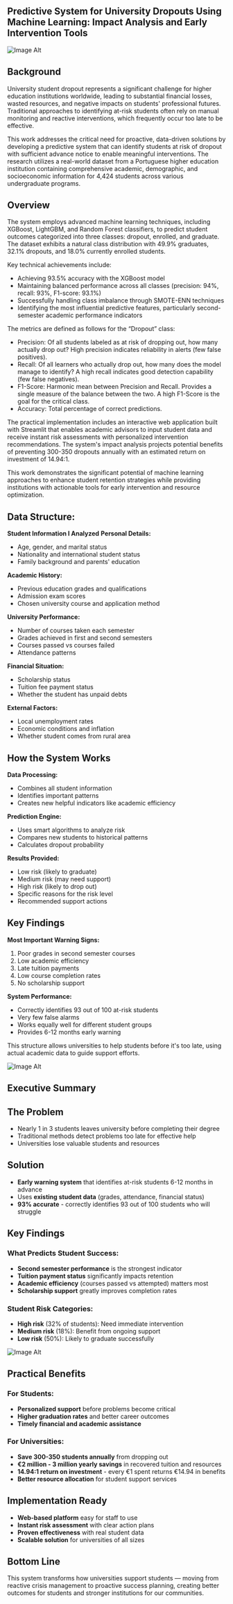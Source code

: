 ## Predictive System for University Dropouts Using Machine Learning: Impact Analysis and Early Intervention Tools

![Image Alt](https://github.com/larissa-cb/MLPredUni/blob/main/Banner%20(1).png?raw=true)

## Background

University student dropout represents a significant challenge for higher education institutions worldwide, leading to substantial financial losses, wasted resources, and negative impacts on students' professional futures. Traditional approaches to identifying at-risk students often rely on manual monitoring and reactive interventions, which frequently occur too late to be effective.

This work addresses the critical need for proactive, data-driven solutions by developing a predictive system that can identify students at risk of dropout with sufficient advance notice to enable meaningful interventions. The research utilizes a real-world dataset from a Portuguese higher education institution containing comprehensive academic, demographic, and socioeconomic information for 4,424 students across various undergraduate programs.

## Overview

The system employs advanced machine learning techniques, including XGBoost, LightGBM, and Random Forest classifiers, to predict student outcomes categorized into three classes: dropout, enrolled, and graduate. The dataset exhibits a natural class distribution with 49.9% graduates, 32.1% dropouts, and 18.0% currently enrolled students.

Key technical achievements include:
- Achieving 93.5% accuracy with the XGBoost model
- Maintaining balanced performance across all classes (precision: 94%, recall: 93%, F1-score: 93.1%)
- Successfully handling class imbalance through SMOTE-ENN techniques
- Identifying the most influential predictive features, particularly second-semester academic performance indicators

The metrics are defined as follows for the “Dropout” class: 
- Precision: Of all students labeled as at risk of dropping out, how many actually drop out? High precision indicates reliability in alerts (few false positives). 
- Recall: Of all learners who actually drop out, how many does the model manage to identify? A high recall indicates good detection capability (few false negatives). 
- F1-Score: Harmonic mean between Precision and Recall. Provides a single measure of the balance between the two. A high F1-Score is the goal for the critical class. 
- Accuracy: Total percentage of correct predictions.

The practical implementation includes an interactive web application built with Streamlit that enables academic advisors to input student data and receive instant risk assessments with personalized intervention recommendations. The system's impact analysis projects potential benefits of preventing 300-350 dropouts annually with an estimated return on investment of 14.94:1.

This work demonstrates the significant potential of machine learning approaches to enhance student retention strategies while providing institutions with actionable tools for early intervention and resource optimization.

## Data Structure: 

**Student Information I Analyzed**
**Personal Details:**
- Age, gender, and marital status
- Nationality and international student status
- Family background and parents' education

**Academic History:**
- Previous education grades and qualifications
- Admission exam scores
- Chosen university course and application method

**University Performance:**
- Number of courses taken each semester
- Grades achieved in first and second semesters
- Courses passed vs courses failed
- Attendance patterns

**Financial Situation:**
- Scholarship status
- Tuition fee payment status
- Whether the student has unpaid debts

**External Factors:**
- Local unemployment rates
- Economic conditions and inflation
- Whether student comes from rural area

## How the System Works

**Data Processing:**
- Combines all student information
- Identifies important patterns
- Creates new helpful indicators like academic efficiency

**Prediction Engine:**
- Uses smart algorithms to analyze risk
- Compares new students to historical patterns
- Calculates dropout probability

**Results Provided:**
- Low risk (likely to graduate)
- Medium risk (may need support) 
- High risk (likely to drop out)
- Specific reasons for the risk level
- Recommended support actions

## Key Findings

**Most Important Warning Signs:**
1. Poor grades in second semester courses
2. Low academic efficiency
3. Late tuition payments
4. Low course completion rates
5. No scholarship support

**System Performance:**
- Correctly identifies 93 out of 100 at-risk students
- Very few false alarms
- Works equally well for different student groups
- Provides 6-12 months early warning

This structure allows universities to help students before it's too late, using actual academic data to guide support efforts.

![Image Alt](https://github.com/larissa-cb/MLPredUni/blob/main/pred-de-uni.streamlit.app.jpeg)

## Executive Summary

## **The Problem**
- Nearly 1 in 3 students leaves university before completing their degree
- Traditional methods detect problems too late for effective help
- Universities lose valuable students and resources

## **Solution**
- **Early warning system** that identifies at-risk students 6-12 months in advance
- Uses **existing student data** (grades, attendance, financial status)
- **93% accurate** - correctly identifies 93 out of 100 students who will struggle

## **Key Findings**

### **What Predicts Student Success:**
- **Second semester performance** is the strongest indicator
- **Tuition payment status** significantly impacts retention  
- **Academic efficiency** (courses passed vs attempted) matters most
- **Scholarship support** greatly improves completion rates

### **Student Risk Categories:**
- **High risk** (32% of students): Need immediate intervention
- **Medium risk** (18%): Benefit from ongoing support
- **Low risk** (50%): Likely to graduate successfully

![Image Alt](https://github.com/larissa-cb/MLPredUni/blob/main/feature_importance.png)

## **Practical Benefits**

### **For Students:**
- **Personalized support** before problems become critical
- **Higher graduation rates** and better career outcomes
- **Timely financial and academic assistance**

### **For Universities:**
- **Save 300-350 students annually** from dropping out
- **€2 million - 3 million yearly savings** in recovered tuition and resources
- **14.94:1 return on investment** - every €1 spent returns €14.94 in benefits
- **Better resource allocation** for student support services

## **Implementation Ready**
- **Web-based platform** easy for staff to use
- **Instant risk assessment** with clear action plans
- **Proven effectiveness** with real student data
- **Scalable solution** for universities of all sizes

## **Bottom Line**
This system transforms how universities support students — moving from reactive crisis management to proactive success planning, creating better outcomes for students and stronger institutions for our communities.
